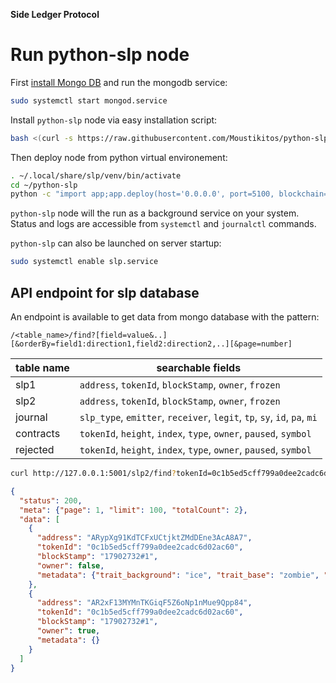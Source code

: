 **Side Ledger Protocol**

  <!-- > This is a reflexion about network concensus around Side Ledger Protocol developped on Qredit blockchain. Purpose here is to evaluate the actions that have to be done so SLP networt could act as a side-blockchain. The porpose of this documentation is to maximize abstraction level of SLP so it can run with any blockchain where smartbridge or equivalent can be embeded in a transaction. -->

# Run python-slp node

First [install Mongo DB](https://docs.mongodb.com/manual/tutorial/#installation) and run the mongodb service:

```sh
sudo systemctl start mongod.service
```

Install `python-slp` node via easy installation script:

```sh
bash <(curl -s https://raw.githubusercontent.com/Moustikitos/python-slp/master/slp-install.sh)
```

Then deploy node from python virtual environement:

```sh
. ~/.local/share/slp/venv/bin/activate
cd ~/python-slp
python -c "import app;app.deploy(host='0.0.0.0', port=5100, blockchain='ark')"
```

`python-slp` node will the run as a background service on your system. Status and logs are accessible from `systemctl` and `journalctl` commands.

`python-slp` can also be launched on server startup:

```sh
sudo systemctl enable slp.service
```

## API endpoint for slp database

An endpoint is available to get data from mongo database with the pattern:

`/<table_name>/find?[field=value&..][&orderBy=field1:direction1,field2:direction2,..][&page=number]`

table name|searchable fields
-|-
slp1|`address`, `tokenId`, `blockStamp`, `owner`, `frozen`
slp2|`address`, `tokenId`, `blockStamp`, `owner`, `frozen`
journal|`slp_type`, `emitter`, `receiver`, `legit`, `tp`, `sy`, `id`, `pa`, `mi`
contracts|`tokenId`, `height`, `index`, `type`, `owner`, `paused`, `symbol`
rejected|`tokenId`, `height`, `index`, `type`, `owner`, `paused`, `symbol`

```bash
curl http://127.0.0.1:5001/slp2/find?tokenId=0c1b5ed5cff799a0dee2cadc6d02ac60
```
```json
{
  "status": 200,
  "meta": {"page": 1, "limit": 100, "totalCount": 2},
  "data": [
    {
      "address": "ARypXg91KdTCFxUCtjktZMdDEne3AcA8A7",
      "tokenId": "0c1b5ed5cff799a0dee2cadc6d02ac60",
      "blockStamp": "17902732#1",
      "owner": false,
      "metadata": {"trait_background": "ice", "trait_base": "zombie", "trait_clothing": "astronaut", "trait_face": "angry", "trait_hat": "beanie"}
    },
    {
      "address": "AR2xF13MYMnTKGiqF5Z6oNp1nMue9Qpp84",
      "tokenId": "0c1b5ed5cff799a0dee2cadc6d02ac60",
      "blockStamp": "17902732#1",
      "owner": true,
      "metadata": {}
    }
  ]
}
```

<!-- # Definitions and rationales

## Smartbridge

Serialized information stored on `vendorField` of all ARK blockchain based transaction. `vendorFIeld` was the very first way ARK considered interoperability with other blockchain before the ARK logic concept. Because of `vendorField` size limitation, contract have to be normalized and serialized so maximum information can be broadcasted within one and single transaction.

## Contract

Provides functions including the transfer of tokens from one account to another, getting the current token balance of an account and getting the total supply of the token available on the network.

timestamp|tokenId|type|name|symbol|globalSupply|decimals|notes|uri|pausable|mintable
-|-|-|-|-|-|-|-|-|-|-
1638264520|aabe476e47b1cc79e7868ddbce0d0aee|slp1|Test token|TTK|150000|2|||True|True

## Contract fields

An input inside a contract is described with one action type and parameters. Because smartbridge size is limited (256 chars), type action and parameters names have to be reduced:

name|description|type
-|-|-
tx|blockchain transaction id|hexadecimal
tp|type of action|string
id|token ID|hexidecimal
de|decimal places|short: 0..8
qt|quantity|unsigned long long
sy|symbol / ticker|string
na|token name|string
du|document URI|string (`ipfs://` scheme)
no|notes|string
pa|pausable|boolean: Default false
mi|mintable|boolean: Default false
ch|smartbridge chunck|short
dt|data|string
wt|blockchain wallet address|string
pk|blockchain public key|hexadecimal

Human readable representation of contract inputs is the well known JSON structure (135 chars):

```json
{"SLP1": {"tp":"GENESIS","de":8,"qt":100000,"sy":"TEST","na":"Token name","du":"https://test.com","no":"notes","pa":false,"mi":false}}
```

More advanced way to represent such data is serialization (80 chars):

```python
'slp1://0008a0860100000000000000\x04TEST\nToken name\x10https://test.com\x05notes'
```

Metadata are usefull to add specific token informations or to diferenciate NFT collection items. It is also generally represented as a JSON structure (115 chars):

```json
{"name":"arky logo","type":"image/png","url":"ipfs://bafkreigfxalrf52xm5ecn4lorfhiocw4x5cxpktnkiq3atq6jp2elktobq"}
```

It uses even less space when serialized (101 chars):

```python
'\x04name\tarky logo\x04type\timage/png\x03urlBipfs://bafkreigfxalrf52xm5ecn4lorfhiocw4x5cxpktnkiq3atq6jp2elktobq'
```

## Token

Term|Definition
-|-
global supply|maximum allowed token for a contract
free token|undistributed token (on `OWNER` wallet)
minted token|token added to free supply (added to `OWNER` wallet)
burned token|token removed from free supply (removed from  `OWNER` wallet)
circulating token|token from all wallets except `OWNER`
offchain token|cross exchanged token
onchain token|free token + circulating token - burned token - offchain token

Gold rule:

  > **free token + circulating token + burned token + offchain token == minted token <= global supply**

## Journal

Database containing the deserialized smartbridge history. It stores contract inputs and timestamp execution (ie block transaction timestamp) with `apply` set to `True` if success or `False` on failure. All SLP database can be rebuilt from this database.

Let's consider the events:

  - `DCytPA7wnA` creates and owns contract `aabe4d0aee`
  - `DCytPA7wnA` mints `85` token
  - `DCytPA7wnA` sends `10.5` token to `DMzBk9WdM3`
  - `DCytPA7wnA` burns `27` token
  - `DCytPA7wnA` cross exchanges `20` token with another SLP blockchain
  - another SLP blockchain cross exchanges back `9.5` token to `DJDyG6SVf`
  - `DJDyG6SVf` sends `9.5` token to `DCytPA7wnA`

Bellow the proposed way to store inputs:

timestamp|blockheight|txindex|apply|txid|type|tp|id|de|qt|sy|na|du|no|pa|mi|ch|dt|wt|pk
-|-|-|-|-|-|-|-|-|-|-|-|-|-|-|-|-|-|-|-
1638264520|250|1||_txId1_|slp1|GENESIS||2|150000|TTK|Test Token|||True|True
1638265720|251|1||_txId2_|slp1|MINT|aabe4d0aee||85.00
**1638265815**|252|1||**_txId3_**|slp1|**SEND**|**aabe4d0aee**||**10.50**
1638265973|253|1||_txId4_|slp1|BURN|aabe4d0aee||27.00
1638266083|254|1||_txId5_|slp1|CCXO|aabe4d0aee||20.00|||||||||_altBlockchainAddress_
1638267582|255|1||_altTxId1_|slp1|CCSI|aabe4d0aee||9.5|||||||||_DJDypG6SVf_
**1638267817**|256|1||**_txId6_**|slp1|**SEND**|**aabe4d0aee**||**9.5**

 - `timestamp`: UTC block timestamp as UNIX representation
 - `blockheight`: the blockchain height
 - `txindex`: rank of the transaction in the block
 - `nok`: valid contract marker (`False` if contract not appliable)
 - `txid`: blockchain transaction id

**Accounting**

A token can be minted, exchanged, cross exchanged or burned. In order to follow the token distribution within contracts, an accounting database have to be updated. Bellow the way it should be populated according to inputs from above.

height|timestamp|tokenId|address|exchanged|crossed|minted|burned
-|-|-|-|-|-|-|-
251|1638265720|aabe4d0aee|DCytPA7wnA|||85.00
**252**|**1638265815**|**aabe4d0aee**|**DCytPA7wnA**|**-10.50**
**252**|**1638265815**|**aabe4d0aee**|**DMzBk9WdM3**|**10.50**
253|1638265973|aabe4d0aee|DCytPA7wnA||||-27.00
254|1638266083|aabe4d0aee|DCytPA7wnA||-20.00
255|1638267582|aabe4d0aee|DJDyG6SVf||9.50
**256**|**1638267817**|**aabe4d0aee**|**DJDyG6SVf**|**-9.50**
**256**|**1638267817**|**aabe4d0aee**|**DCytPA7wnA**|**9,50**

With this data description, token distribution can be computed with simple SQL requests:
  * Free token:
```SQL
SELECT SUM(exchanged, crossed, minted, burned) FROM accountings
WHERE address IN (
    SELECT address FROM owners WHERE tokenId='aabe4d0aee'
) AND tokenId='aabe4d0aee';
```
  * Circulating token:
```SQL
SELECT SUM(exchanged, crossed) FROM accountings
WHERE address NOT IN (
    SELECT address FROM owners WHERE tokenId='aabe4d0aee'
) AND tokenId='aabe4d0aee';
```
  * Available token:
```SQL
SELECT SUM(minted, burned, crossed) FROM accountings
WHERE tokenId='aabe4d0aee';
```
  * Balances:
```SQL
SELECT address, SUM(exchanged, crossed, minted, burned) FROM accountings
WHERE tokenId='aabe4d0aee';
```

Even if SQL allow fast computation on stored data, it is interesting to compute a database state on node start and increment it on each contract execution.

  * Supply state

height|tokenId|owner|free|circulating|paused
-|-|-|-|-|-
-|-|-|-|-|-

  * User state

height|address|tokenId|exchanged|crossed|minted|burned|frozen|authmeta|Owner
-|-|-|-|-|-|-|-|-|-
-|-|-|-|-|-|-|-|-|-

# Node concensus

## Relays and validators?

One can consider two types of nodes in SLP ecosystem
  1. validators: nodes runing on a blockchain peer ie with blockchain database access
  2. relays: stand alone running nodes

## SLP contract validation

2 steps are needed to validate an SLP contract:
  - on contract proposition: 
    + wallet issuing the contract is not known yet and have to be mentioned in the proposition request header as `Wallet-address` value
    * need concensus to validate contract proposition
    * return an orphan transaction with SLP contract as `vendorField`
  - on finalized transaction reception:
    + wallet issuing the contract is known
    * no concensus needed
    * broadcast transaction if it matches contract specification

## Concensus

on receiving proposition:
  1. check if it matches locally
  2. broadcast proposition and wallet to known validators with the last known contract height
  3. validators answer `True` with the asked height supply state hash `sha256(height|tokenId|owner|free|circulating|paused)` if accepted or `False` if refused
  4. if corrum reached, return orphan transaction with SLP smartbridge

on concensus request:
  1. check if asked height <= local height
  2. compute back supply state to asked height if needed
  3. check if proposition matches locally
  4. return `True` with `sha256(height|tokenId|owner|free|circulating|paused)` if proposition matches else `False`

on receiving `transaction.applied` webhook data :
  1. deserialize smartbridge and check if it matches locally
  2. add deserialized smartbridge into record database with `nok=True` if error 
  3. apply the contract if `nok==False` -->
